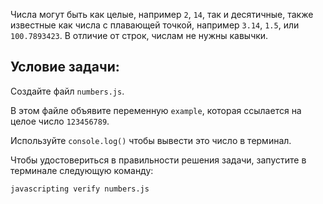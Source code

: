 Числа могут быть как целые, например `2`, `14`, так и десятичные, также известные как числа с плавающей точкой, например `3.14`, `1.5`, или `100.7893423`.
В отличие от строк, числам не нужны кавычки.

## Условие задачи:

Создайте файл `numbers.js`.

В этом файле объявите переменную `example`, которая ссылается на целое число `123456789`.

Используйте `console.log()` чтобы вывести это число в терминал.

Чтобы удостовериться в правильности решения задачи, запустите в терминале следующую команду:

```bash
javascripting verify numbers.js
```

